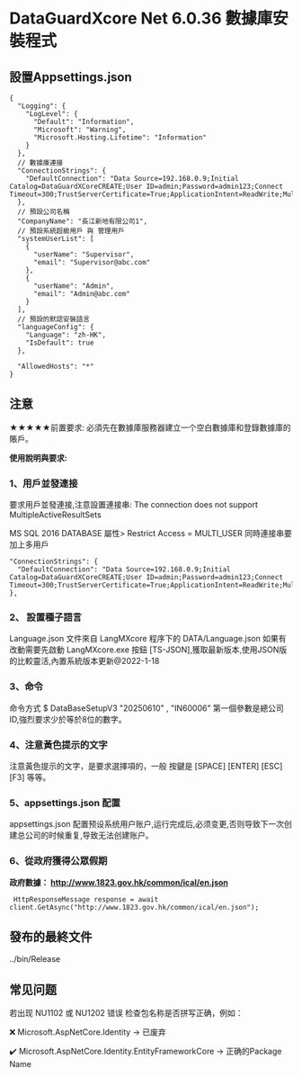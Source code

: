﻿

# DataGuardXcore Net 6.0.36 數據庫安裝程式

## 設置Appsettings.json

```
{
  "Logging": {
    "LogLevel": {
      "Default": "Information",
      "Microsoft": "Warning",
      "Microsoft.Hosting.Lifetime": "Information"
    }
  },
  // 數據庫連接
  "ConnectionStrings": {
    "DefaultConnection": "Data Source=192.168.0.9;Initial Catalog=DataGuardXCoreCREATE;User ID=admin;Password=admin123;Connect Timeout=300;TrustServerCertificate=True;ApplicationIntent=ReadWrite;MultipleActiveResultSets=true;"
  },
  // 預設公司名稱
  "CompanyName": "長江新地有限公司1",
  // 預設系統超級用戶 與 管理用戶
  "systemUserList": [
    {
      "userName": "Supervisor",
      "email": "Supervisor@abc.com"
    },
    {
      "userName": "Admin",
      "email": "Admin@abc.com"
    }
  ],
  // 預設的默認安裝語言
  "languageConfig": {
    "Language": "zh-HK",
    "IsDefault": true
  },

  "AllowedHosts": "*"
}
```



## 注意

★★★★★前置要求: 必須先在數據庫服務器建立一个空白數據庫和登錄數據庫的賬戶。

**使用說明與要求:**

### 1、用戶並發連接 

要求用戶並發連接,注意設置連接串: The connection does not support MultipleActiveResultSets

   MS SQL 2016  DATABASE 屬性> Restrict Access = MULTI_USER
   同時連接串要加上多用戶

```
"ConnectionStrings": {
  "DefaultConnection": "Data Source=192.168.0.9;Initial Catalog=DataGuardXCoreCREATE;User ID=admin;Password=admin123;Connect Timeout=300;TrustServerCertificate=True;ApplicationIntent=ReadWrite;MultipleActiveResultSets=true;"
},
```

### 2、 設置種子語言

Language.json 文件來自 LangMXcore 程序下的 DATA/Language.json 如果有改動需要先啟動 LangMXcore.exe 按鈕 [TS-JSON],獲取最新版本,使用JSON版的比較靈活,內置系統版本更新@2022-1-18

### 3、命令 

命令方式 $ DataBaseSetupV3 "20250610" , "IN60006"  第一個參數是總公司ID,強烈要求少於等於8位的數字。

### 4、注意黃色提示的文字

注意黃色提示的文字，是要求選擇項的，一般 按鍵是 [SPACE] [ENTER] [ESC] [F3] 等等。

### 5、appsettings.json 配置

appsettings.json 配置预设系统用户账户,运行完成后,必须变更,否则导致下一次创建总公司的时候重复,导致无法创建账户。

### 6、從政府獲得公眾假期

**政府數據： http://www.1823.gov.hk/common/ical/en.json**

```
 HttpResponseMessage response = await client.GetAsync("http://www.1823.gov.hk/common/ical/en.json");
```



## 發布的最終文件

../bin/Release

## 常见问题

若出现 NU1102 或 NU1202 错误
检查包名称是否拼写正确，例如：

❌ Microsoft.AspNetCore.Identity → 已废弃

✔️ Microsoft.AspNetCore.Identity.EntityFrameworkCore → 正确的Package Name